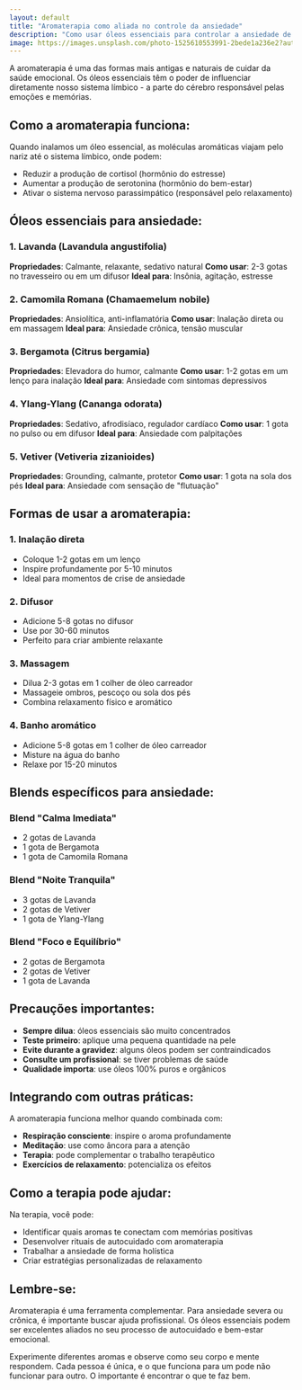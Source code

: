 ```yaml
---
layout: default
title: "Aromaterapia como aliada no controle da ansiedade"
description: "Como usar óleos essenciais para controlar a ansiedade de forma natural"
image: https://images.unsplash.com/photo-1525610553991-2bede1a236e2?auto=format&fit=crop&w=800&q=80
---
```


A aromaterapia é uma das formas mais antigas e naturais de cuidar da saúde emocional. Os óleos essenciais têm o poder de influenciar diretamente nosso sistema límbico - a parte do cérebro responsável pelas emoções e memórias.

## Como a aromaterapia funciona:

Quando inalamos um óleo essencial, as moléculas aromáticas viajam pelo nariz até o sistema límbico, onde podem:

- Reduzir a produção de cortisol (hormônio do estresse)
- Aumentar a produção de serotonina (hormônio do bem-estar)
- Ativar o sistema nervoso parassimpático (responsável pelo relaxamento)

## Óleos essenciais para ansiedade:

### 1. Lavanda (Lavandula angustifolia)

**Propriedades**: Calmante, relaxante, sedativo natural
**Como usar**: 2-3 gotas no travesseiro ou em um difusor
**Ideal para**: Insônia, agitação, estresse

### 2. Camomila Romana (Chamaemelum nobile)

**Propriedades**: Ansiolítica, anti-inflamatória
**Como usar**: Inalação direta ou em massagem
**Ideal para**: Ansiedade crônica, tensão muscular

### 3. Bergamota (Citrus bergamia)

**Propriedades**: Elevadora do humor, calmante
**Como usar**: 1-2 gotas em um lenço para inalação
**Ideal para**: Ansiedade com sintomas depressivos

### 4. Ylang-Ylang (Cananga odorata)

**Propriedades**: Sedativo, afrodisíaco, regulador cardíaco
**Como usar**: 1 gota no pulso ou em difusor
**Ideal para**: Ansiedade com palpitações

### 5. Vetiver (Vetiveria zizanioides)

**Propriedades**: Grounding, calmante, protetor
**Como usar**: 1 gota na sola dos pés
**Ideal para**: Ansiedade com sensação de "flutuação"

## Formas de usar a aromaterapia:

### 1. Inalação direta

- Coloque 1-2 gotas em um lenço
- Inspire profundamente por 5-10 minutos
- Ideal para momentos de crise de ansiedade

### 2. Difusor

- Adicione 5-8 gotas no difusor
- Use por 30-60 minutos
- Perfeito para criar ambiente relaxante

### 3. Massagem

- Dilua 2-3 gotas em 1 colher de óleo carreador
- Massageie ombros, pescoço ou sola dos pés
- Combina relaxamento físico e aromático

### 4. Banho aromático

- Adicione 5-8 gotas em 1 colher de óleo carreador
- Misture na água do banho
- Relaxe por 15-20 minutos

## Blends específicos para ansiedade:

### Blend "Calma Imediata"

- 2 gotas de Lavanda
- 1 gota de Bergamota
- 1 gota de Camomila Romana

### Blend "Noite Tranquila"

- 3 gotas de Lavanda
- 2 gotas de Vetiver
- 1 gota de Ylang-Ylang

### Blend "Foco e Equilíbrio"

- 2 gotas de Bergamota
- 2 gotas de Vetiver
- 1 gota de Lavanda

## Precauções importantes:

- **Sempre dilua**: óleos essenciais são muito concentrados
- **Teste primeiro**: aplique uma pequena quantidade na pele
- **Evite durante a gravidez**: alguns óleos podem ser contraindicados
- **Consulte um profissional**: se tiver problemas de saúde
- **Qualidade importa**: use óleos 100% puros e orgânicos

## Integrando com outras práticas:

A aromaterapia funciona melhor quando combinada com:

- **Respiração consciente**: inspire o aroma profundamente
- **Meditação**: use como âncora para a atenção
- **Terapia**: pode complementar o trabalho terapêutico
- **Exercícios de relaxamento**: potencializa os efeitos

## Como a terapia pode ajudar:

Na terapia, você pode:

- Identificar quais aromas te conectam com memórias positivas
- Desenvolver rituais de autocuidado com aromaterapia
- Trabalhar a ansiedade de forma holística
- Criar estratégias personalizadas de relaxamento

## Lembre-se:

Aromaterapia é uma ferramenta complementar. Para ansiedade severa ou crônica, é importante buscar ajuda profissional. Os óleos essenciais podem ser excelentes aliados no seu processo de autocuidado e bem-estar emocional.

Experimente diferentes aromas e observe como seu corpo e mente respondem. Cada pessoa é única, e o que funciona para um pode não funcionar para outro. O importante é encontrar o que te faz bem.
